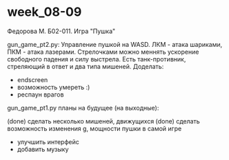 # week_08-09
Федорова М.  Б02-011. Игра "Пушка"

gun_game_pt2.py:
Управление пушкой на WASD. ЛКМ - атака шариками, ПКМ - атака лазерами. Стрелочками можно меннять ускорение свободного падения и силу выстрела. 
Есть танк-противник, стреляющий в ответ и два типа мишеней.
Доделать: 
- endscreen 
- возможность умереть :) 
- респаун врагов


gun_game_pt1.py планы на будущее (на выходные):

(done) сделать несколько мишеней, движущихся
(done) сделать возможность изменения g, мощности пушки в самой игре
- улучшить интерфейс
- добавить музыку
